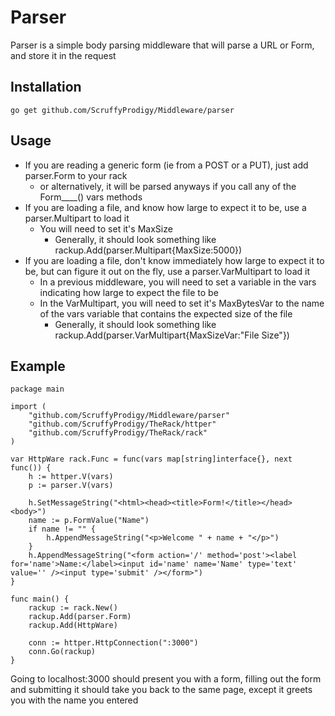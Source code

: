 #	Parser
Parser is a simple body parsing middleware that will parse a URL or Form, and store it in the request

## 	Installation
`go get github.com/ScruffyProdigy/Middleware/parser`

##  Usage

* If you are reading a generic form (ie from a POST or a PUT), just add parser.Form to your rack
	* or alternatively, it will be parsed anyways if you call any of the Form____() vars methods
* If you are loading a file, and know how large to expect it to be, use a parser.Multipart to load it
	* You will need to set it's MaxSize
		* Generally, it should look something like rackup.Add(parser.Multipart{MaxSize:5000})
* If you are loading a file, don't know immediately how large to expect it to be, but can figure it out on the fly, use a parser.VarMultipart to load it
	* In a previous middleware, you will need to set a variable in the vars indicating how large to expect the file to be
	* In the VarMultipart, you will need to set it's MaxBytesVar to the name of the vars variable that contains the expected size of the file
		* Generally, it should look something like rackup.Add(parser.VarMultipart{MaxSizeVar:"File Size"})

## 	Example

    package main

	import (
		"github.com/ScruffyProdigy/Middleware/parser"
		"github.com/ScruffyProdigy/TheRack/httper"
		"github.com/ScruffyProdigy/TheRack/rack"
	)

	var HttpWare rack.Func = func(vars map[string]interface{}, next func()) {
		h := httper.V(vars)
		p := parser.V(vars)

		h.SetMessageString("<html><head><title>Form!</title></head><body>")
		name := p.FormValue("Name")
		if name != "" {
			h.AppendMessageString("<p>Welcome " + name + "</p>")
		}
		h.AppendMessageString("<form action='/' method='post'><label for='name'>Name:</label><input id='name' name='Name' type='text' value='' /><input type='submit' /></form>")
	}

	func main() {
		rackup := rack.New()
		rackup.Add(parser.Form)
		rackup.Add(HttpWare)

		conn := httper.HttpConnection(":3000")
		conn.Go(rackup)
	}
	
	
Going to localhost:3000 should present you with a form, filling out the form and submitting it should take you back to the same page, except it greets you with the name you entered